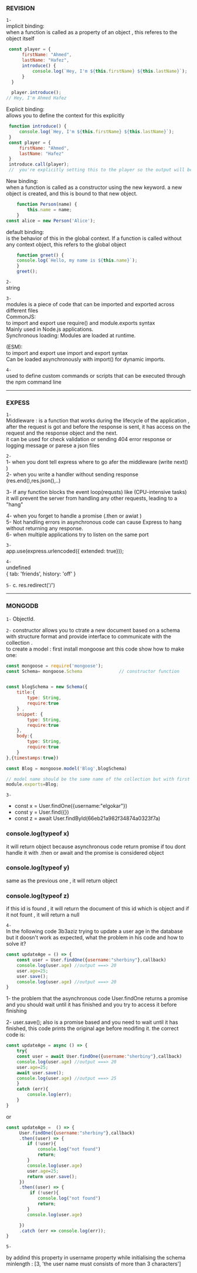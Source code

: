 ### REVISION 


`1- `                                      
 implicit binding:                                
  when a function is called as a property of an object , this referes to the object itself 
```  js
 const player = {
      firstName: "Ahmed",
      lastName: "Hafez",
      introduce() {
          console.log(`Hey, I'm ${this.firstName} ${this.lastName}`);
      }
  }

  player.introduce();
// Hey, I'm Ahmed Hafez
```

Explicit binding:                      
 allows you to define the context for this explicitly 
 ``` js 
  function introduce() {
      console.log(`Hey, I'm ${this.firstName} ${this.lastName}`);
  }
  const player = {
      firstName: "Ahmed",
      lastName: "Hafez"
  }
  introduce.call(player);
  //  you're explicitly setting this to the player so the output will be  Hey, I'm Ahmed Hafez
 ```

  New binding:                                                        
    when a function is called as a constructor using the new keyword.  a new object is created, and this is bound to that new object.

``` js
    function Person(name) {
        this.name = name;
    }
const alice = new Person('Alice');
```

default binding:                                
    is the behavior of this in the global context. If a function is called without any context object, this refers to the global object 


``` js 
    function greet() {
    console.log(`Hello, my name is ${this.name}`);
    }
    greet();  

```



`2-`                              
string 


`3- `                               
modules is a piece of code that can be imported and exported across different files                           
CommonJS:                                         
to import and export use  require() and module.exports  syntax                                                
Mainly used in Node.js applications.                                                    
Synchronous loading: Modules are loaded at runtime.                            

(ESM):                   
 to import and export use  import and export syntax                 
 Can be loaded asynchronously with import() for dynamic imports.




` 4- `                        
  used to define custom commands or scripts that can be executed through the npm command line

___

### EXPESS 


`1- `                            
Middleware : is a function that works during the lifecycle of the application , after the request is got and before the response is sent, it has access on the request and the response object and the next.                                
it can be used for check validation or sending 404 error response or logging message or parese a json files


`2- `                                  
1- when you dont tell express where to go afer the middleware (write next() )                                
2- when you write a handler without sending response (res.end(),res.json(),..)                           

3-  if any function blocks the event loop(requsts) like (CPU-intensive tasks) it will prevent the server from handling any other requests, leading to a "hang"

4- when you forget to handle a promise (.then or awiat )                          
5- Not handling errors in asynchronous code can cause Express to hang without returning any response.                 
6- when multiple applications try to listen on the same port                                     



`3-`                           
app.use(express.urlencoded({ extended: true}));





`4-`  
undefined                            
{ tab: 'friends', history: 'off' } 



`5-`
 c. res.redirect('/')

___

### MONGODB

`1-` ObjectId.

`2-`
constructor allows you to ctrate a new document based on a schema with structure format and provide interface to communicate with the collection .                                        
to create a model : first install mongoose ant this code show how to make one:

``` js  
const mongoose = require('mongoose');
const Schema= mongoose.Schema              // constructor function


const blogSchema = new Schema({
    title:{
        type: String,
        require:true
    } ,
    snippet: {
        type: String,
        require:true
    },
    body:{
        type: String,
        require:true
    }
},{timestamps:true})

const Blog = mongoose.model('Blog',blogSchema)

// model name should be the same name of the collection but with first character upper case and without 's'
module.exports=Blog;

```




`3-` 
- const x = User.findOne({username:"elgokar"})
- const y = User.find({})
- const z = await User.findById(66eb21a982f34874a0323f7a)

### console.log(typeof x)                         
it will return object because asynchronous code return promise if tou dont handle it with .then or await and the promise is considered object



### console.log(typeof y) 
same as the previous one , it will return object 

### console.log(typeof z)
if this id is found , it will return the document of this id which is object and if it not fount , it will return a null


`4- `                             
In the following code 3b3aziz trying to update a user age in the database but it doosn't work as expected, what the problem in his code and how to solve it?
``` js
const updateAge = () => {
    const user = User.findOne({username:"sherbiny"},callback)
    console.log(user.age) //output ===> 20
    user.age=25;
    user.save();
    console.log(user.age) //output ===> 20
}
```

1- the problem that the asynchronous code User.findOne returns a promise and you should wait until it has finished and you 
try to access it before finishing 

2- user.save();  also is a promise based and you need to wait until it has finished, this code prints the original age before modifing it.
the correct code is: 

```  js
const updateAge = async () => {
    try{
    const user = await User.findOne({username:"sherbiny"},callback)
    console.log(user.age) //output ===> 20
    user.age=25;
    await user.save();
    console.log(user.age) //output ===> 25
    }
    catch (err){
        console.log(err);
    }
}

```
or
``` js
const updateAge =  () => {
     User.findOne({username:"sherbiny"},callback)
     .then((user) => {
        if (!user){
            console.log("not found")
            return;
        }
        console.log(user.age)
        user.age=25;
        return user.save();
     })
     .then((user) => {
         if (!user){
            console.log("not found")
            return;
        }
        console.log(user.age)

     })
     .catch (err => console.log(err));
}
```


`5- `

by addind this property in username property while initialising the schema 
minlength : [3, 'the user name must consists of more than 3 characters'] 